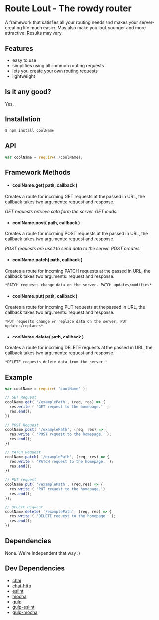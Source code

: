# Route Lout - The rowdy router
A framework that satisfies all your routing needs and makes your server-creating life much easier. May also make you look younger and more attractive. Results may vary.

## Features

- easy to use
- simplifies using all common routing requests
- lets you create your own routing requests
- lightweight

## Is it any good?

Yes.

## Installation
```
$ npm install coolName
```

## API
```javascript
var coolName = require(./coolName);
```
## Framework Methods

- #### coolName.get( path, callback )
Creates a route for incoming GET requests at the passed in URL, the callback takes two arguments: request and response.

  *GET requests retrieve data form the server. GET reads.*
- #### coolName.post( path, callback )
Creates a route for incoming POST requests at the passed in URL, the callback takes two arguments: request and response.

  *POST requests are used to send data to the server. POST creates.*
- #### coolName.patch( path, callback )
Creates a route for incoming PATCH requests at the passed in URL, the callback takes two arguments: request and response.

    *PATCH requests change data on the server. PATCH updates/modifies*
- #### coolName.put( path, callback )
Creates a route for incoming PUT requests at the passed in URL, the callback takes two arguments: request and response.

    *PUT requests change or replace data on the server. PUT updates/replaces*
- #### coolName.delete( path, callback )
Creates a route for incoming DELETE requests at the passed in URL, the callback takes two arguments: request and response.

    *DELETE requests delete data from the server.*

## Example
```javascript
var coolName = require( 'coolName' );

// GET Request
coolName.get( '/examplePath', (req, res) => {
  res.write ( 'GET request to the homepage.' );
  res.end();
})

// POST Request
coolName.post( '/examplePath', (req, res) => {
  res.write ( 'POST request to the homepage.' );
  res.end();
})

// PATCH Request
coolName.patch( '/examplePath', (req, res) => {
  res.write ( 'PATCH request to the homepage.' );
  res.end();
})

// PUT request
coolName.put( '/examplePath', (req,res) => {
  res.write ( 'PUT request to the homepage.');
  res.end();
});

// DELETE Request
coolName.delete( '/examplePath', (req, res) => {
  res.write ( 'DELETE request to the homepage.' );
  res.end();
})
```

## Dependencies

None. We're independent that way :)

## Dev Dependencies

- [chai](https://www.npmjs.com/package/chai)
- [chai-http](https://www.npmjs.com/search?q=chai-http)
- [eslint](https://www.npmjs.com/package/eslint)
- [mocha](https://www.npmjs.com/package/mocha)
- [gulp](https://www.npmjs.com/package/gulp)
- [gulp-eslint](https://www.npmjs.com/package/gulp-eslint)
- [gulp-mocha](https://www.npmjs.com/package/gulp-mocha)
